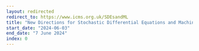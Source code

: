 ```yaml
---
layout: redirected
redirect_to: https://www.icms.org.uk/SDEsandML
title: "New Directions for Stochastic Differential Equations and Machine Learning"
start_date: "2024-06-03"
end_date: "7 June 2024"
index: 0
---
```



